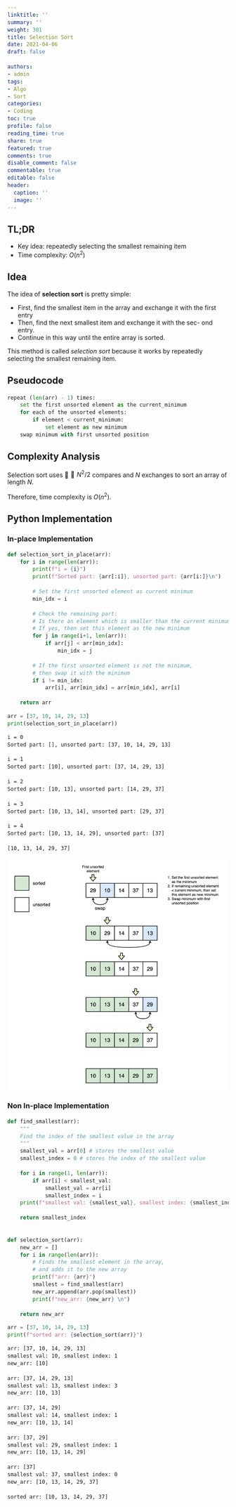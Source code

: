 ```yaml
---
linktitle: ''
summary: ''
weight: 301
title: Selection Sort
date: 2021-04-06
draft: false

authors:
- admin
tags:
- Algo
- Sort
categories:
- Coding
toc: true
profile: false
reading_time: true
share: true
featured: true
comments: true
disable_comment: false
commentable: true
editable: false
header:
  caption: ''
  image: ''
---
```


## TL;DR

- Key idea: repeatedly selecting the smallest remaining item
- Time complexity: $O(n^2)$

## Idea

The idea of **selection sort** is pretty simple:

- First, find the smallest item in the array and exchange it with the first entry
- Then, find the next smallest item and exchange it with the sec- ond entry.
- Continue in this way until the entire array is sorted.

This method is called *selection sort* because it works by repeatedly selecting the smallest remaining item.

## Pseudocode

```python
repeat (len(arr) - 1) times:
    set the first unsorted element as the current_minimum
    for each of the unsorted elements:
        if element < current_minimum:
            set element as new minimum
    swap minimum with first unsorted position
```

## Complexity Analysis

Selection sort uses 􏰐$\sim N^{2}/2$ compares and $N$ exchanges to sort an array of length $N$.

Therefore, time complexity is $O(n^2)$.

## Python Implementation

###  In-place Implementation

```python
def selection_sort_in_place(arr):
    for i in range(len(arr)):
        print(f"i = {i}")
        print(f"Sorted part: {arr[:i]}, unsorted part: {arr[i:]}\n")

        # Set the first unsorted element as current minimum
        min_idx = i 

        # Check the remaining part:
        # Is there an element which is smaller than the current minimum?
        # If yes, then set this element as the new minimum
        for j in range(i+1, len(arr)):
            if arr[j] < arr[min_idx]:
                min_idx = j
        
        # If the first unsorted element is not the minimum,
        # then swap it with the minimum
        if i != min_idx:
            arr[i], arr[min_idx] = arr[min_idx], arr[i]

    return arr
```

```python
arr = [37, 10, 14, 29, 13]
print(selection_sort_in_place(arr))
```

```txt
i = 0
Sorted part: [], unsorted part: [37, 10, 14, 29, 13]

i = 1
Sorted part: [10], unsorted part: [37, 14, 29, 13]

i = 2
Sorted part: [10, 13], unsorted part: [14, 29, 37]

i = 3
Sorted part: [10, 13, 14], unsorted part: [29, 37]

i = 4
Sorted part: [10, 13, 14, 29], unsorted part: [37]

[10, 13, 14, 29, 37]
```

<img src="https://raw.githubusercontent.com/EckoTan0804/upic-repo/master/uPic/selection_sort.png" alt="selection_sort" style="zoom:67%;" />



### Non In-place Implementation

```python
def find_smallest(arr):
    """
    Find the index of the smallest value in the array
    """
    smallest_val = arr[0] # stores the smallest value
    smallest_index = 0 # stores the index of the smallest value

    for i in range(1, len(arr)):
        if arr[i] < smallest_val:
            smallest_val = arr[i]
            smallest_index = i
    print(f"smallest val: {smallest_val}, smallest index: {smallest_index}")

    return smallest_index


def selection_sort(arr):
    new_arr = []
    for i in range(len(arr)):
        # Finds the smallest element in the array,
        # and adds it to the new array
        print(f"arr: {arr}")
        smallest = find_smallest(arr)
        new_arr.append(arr.pop(smallest))
        print(f"new_arr: {new_arr} \n")

    return new_arr
```

```python
arr = [37, 10, 14, 29, 13]
print(f"sorted arr: {selection_sort(arr)}")
```

```txt
arr: [37, 10, 14, 29, 13]
smallest val: 10, smallest index: 1
new_arr: [10] 

arr: [37, 14, 29, 13]
smallest val: 13, smallest index: 3
new_arr: [10, 13] 

arr: [37, 14, 29]
smallest val: 14, smallest index: 1
new_arr: [10, 13, 14] 

arr: [37, 29]
smallest val: 29, smallest index: 1
new_arr: [10, 13, 14, 29] 

arr: [37]
smallest val: 37, smallest index: 0
new_arr: [10, 13, 14, 29, 37] 

sorted arr: [10, 13, 14, 29, 37]
```